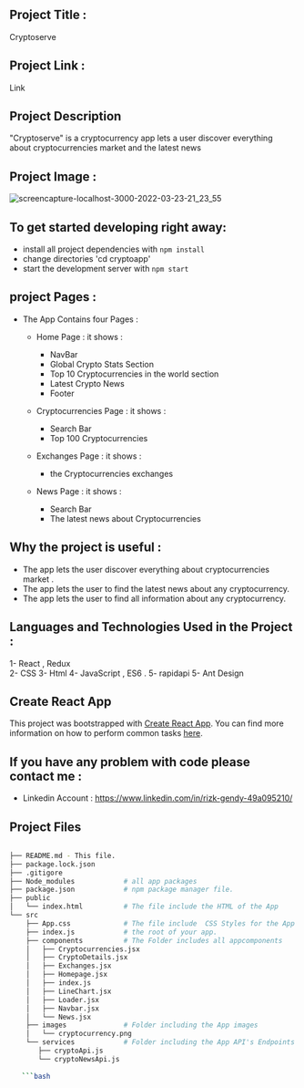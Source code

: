 ## Project Title :

Cryptoserve


## Project Link :

Link




## Project Description

 "Cryptoserve" is  a cryptocurrency app lets a user discover everything about cryptocurrencies market  and the latest news 




## Project Image :


![screencapture-localhost-3000-2022-03-23-21_23_55](https://user-images.githubusercontent.com/80922036/159779873-fe6ad503-18dc-4aca-b8b6-5c80d9662a7e.png)





## To get started developing right away:

* install all project dependencies with `npm install`
* change directories  'cd cryptoapp'
* start the development server with `npm start`






##  project Pages   :

- The App Contains four Pages : 

  - Home Page : 
      it shows :
      - NavBar 
      - Global Crypto Stats Section 
      - Top 10 Cryptocurrencies in the world section
      - Latest Crypto News
      - Footer
      
  - Cryptocurrencies Page : 
      it shows :
      - Search Bar
      - Top 100 Cryptocurrencies

  - Exchanges Page : 
      it shows :
      - the Cryptocurrencies exchanges
      
  - News Page : 
      it shows :
      - Search Bar 
      - The latest news about Cryptocurrencies
      

    
   
 
 

## Why the project is useful :

- The app lets the  user discover everything about cryptocurrencies market .
- The app lets the user to find the latest news about any cryptocurrency.
- The app lets the user to find all information  about any cryptocurrency.

  




## Languages and Technologies  Used in the Project :

1- React , Redux  
2- CSS
3- Html
4- JavaScript , ES6 .
5- rapidapi
5- Ant Design 





## Create React App

This project was bootstrapped with [Create React App](https://github.com/facebookincubator/create-react-app). You can find more information on how to perform common tasks [here](https://github.com/facebookincubator/create-react-app/blob/master/packages/react-scripts/template/README.md).






## If you have any problem with code please contact me :

- Linkedin Account : https://www.linkedin.com/in/rizk-gendy-49a095210/








## Project Files

```bash

├── README.md - This file.
├── package.lock.json        
├── .gitigore 
├── Node_modules            # all app packages
├── package.json            # npm package manager file.
├── public           
│   └── index.html          # The file include the HTML of the App
└── src
    ├── App.css             # The file include  CSS Styles for the App
    ├── index.js            # the root of your app. 
    ├── components          # The Folder includes all appcomponents
    │   ├── Cryptocurrencies.jsx
    │   ├── CryptoDetails.jsx
    │   ├── Exchanges.jsx
    │   ├── Homepage.jsx
    │   ├── index.js
    │   ├── LineChart.jsx
    │   ├── Loader.jsx
    │   ├── Navbar.jsx
    │   └── News.jsx
    ├── images              # Folder including the App images     
    │   └── cryptocurrency.png       
    └── services            # Folder including the App API's Endpoints
       ├── cryptoApi.js   
       └── cryptoNewsApi.js      
    
   ```bash
    
    
    

